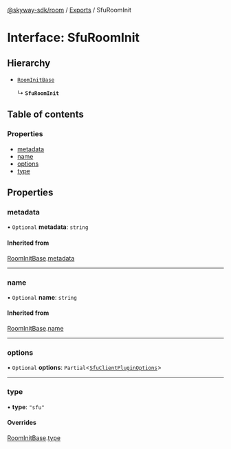 [@skyway-sdk/room](../README.md) / [Exports](../modules.md) / SfuRoomInit

# Interface: SfuRoomInit

## Hierarchy

- [`RoomInitBase`](RoomInitBase.md)

  ↳ **`SfuRoomInit`**

## Table of contents

### Properties

- [metadata](SfuRoomInit.md#metadata)
- [name](SfuRoomInit.md#name)
- [options](SfuRoomInit.md#options)
- [type](SfuRoomInit.md#type)

## Properties

### metadata

• `Optional` **metadata**: `string`

#### Inherited from

[RoomInitBase](RoomInitBase.md).[metadata](RoomInitBase.md#metadata)

___

### name

• `Optional` **name**: `string`

#### Inherited from

[RoomInitBase](RoomInitBase.md).[name](RoomInitBase.md#name)

___

### options

• `Optional` **options**: `Partial`<[`SfuClientPluginOptions`](../modules.md#sfuclientpluginoptions)\>

___

### type

• **type**: ``"sfu"``

#### Overrides

[RoomInitBase](RoomInitBase.md).[type](RoomInitBase.md#type)
